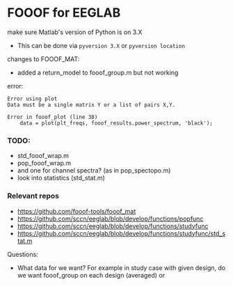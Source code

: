 # FOOOF for EEGLAB

make sure Matlab's version of Python is on 3.X
- This can be done via `pyversion 3.X` or `pyversion location`

changes to FOOOF_MAT:
- added a return_model to fooof_group.m but not working 

error:

    Error using plot
    Data must be a single matrix Y or a list of pairs X,Y.

    Error in fooof_plot (line 38)
        data = plot(plt_freqs, fooof_results.power_spectrum, 'black');

### TODO:
- std_fooof_wrap.m
- pop_fooof_wrap.m
- and one for channel spectra? (as in pop_spectopo.m)
- look into statistics (std_stat.m)

### Relevant repos
- https://github.com/fooof-tools/fooof_mat
- https://github.com/sccn/eeglab/blob/develop/functions/popfunc
- https://github.com/sccn/eeglab/blob/develop/functions/studyfunc
- https://github.com/sccn/eeglab/blob/develop/functions/studyfunc/std_stat.m

Questions:
- What data for we want?  For example in study case with given design, do we want fooof_group on each design (averaged) or 